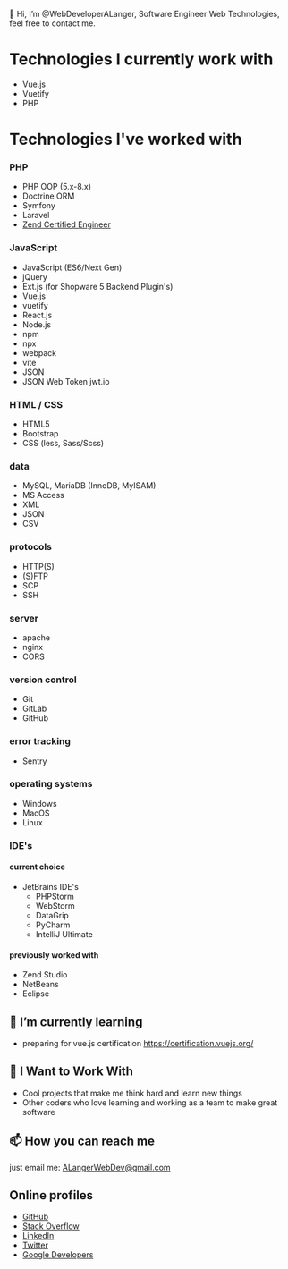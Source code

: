 👋 Hi, I’m @WebDeveloperALanger, Software Engineer Web Technologies, feel free to contact me.

# Technologies I currently work with

- Vue.js
- Vuetify
- PHP

# Technologies I've worked with

### PHP

- PHP OOP (5.x-8.x)
- Doctrine ORM
- Symfony
- Laravel
- [Zend Certified Engineer](https://www.zend-zce.com/en/yellow-pages/ZEND022047)

### JavaScript

- JavaScript (ES6/Next Gen)
- jQuery
- Ext.js (for Shopware 5 Backend Plugin's)
- Vue.js
- vuetify
- React.js
- Node.js
- npm
- npx
- webpack
- vite
- JSON
- JSON Web Token jwt.io

### HTML / CSS

- HTML5
- Bootstrap
- CSS (less, Sass/Scss)

### data

- MySQL, MariaDB (InnoDB, MyISAM)
- MS Access
- XML
- JSON
- CSV

### protocols

- HTTP(S)
- (S)FTP
- SCP
- SSH

### server

- apache
- nginx
- CORS

### version control

- Git
- GitLab
- GitHub

### error tracking

- Sentry

### operating systems

- Windows
- MacOS
- Linux

### IDE's

#### current choice

- JetBrains IDE's
    - PHPStorm
    - WebStorm
    - DataGrip
    - PyCharm
    - IntelliJ Ultimate

#### previously worked with

- Zend Studio
- NetBeans
- Eclipse

## 🌱 I’m currently learning

- preparing for vue.js certification https://certification.vuejs.org/

## 🚀️ I Want to Work With

- Cool projects that make me think hard and learn new things
- Other coders who love learning and working as a team to make great software

## 📫 How you can reach me

just email me:
[ALangerWebDev@gmail.com](mailto:ALangerWebDev@gmail.com?subject=[GitHub])

## Online profiles

- [GitHub](https://github.com/WebDeveloperALanger)
- [Stack Overflow](https://stackoverflow.com/users/9572523/alwebdev)
- [LinkedIn](https://www.linkedin.com/in/Andre-Langer-Web-Developer)
- [Twitter](https://twitter.com/ALangerWebDev)
- [Google Developers](https://g.dev/AndreLanger)

<!---
WebDeveloperALanger/WebDeveloperALanger is a ✨ special ✨ repository because its `README.md` (this file) appears on your GitHub profile.
You can click the Preview link to take a look at your changes.
--->
